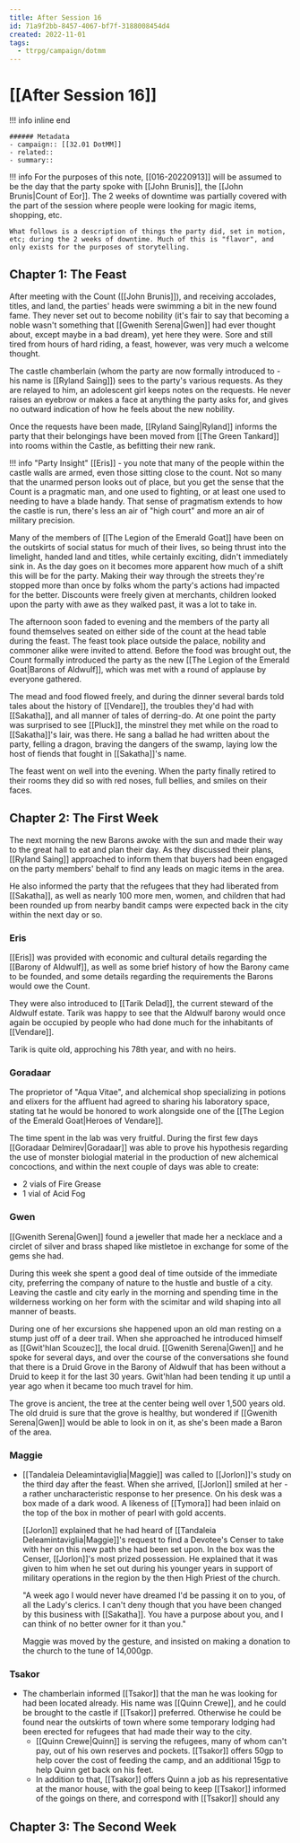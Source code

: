 ```yaml
---
title: After Session 16
id: 71a9f2bb-8457-4067-bf7f-3188008454d4
created: 2022-11-01
tags:
  - ttrpg/campaign/dotmm
---
```


# [[After Session 16]]

!!! info inline end

    ###### Metadata
    - campaign:: [[32.01 DotMM]]
    - related::
    - summary::

!!! info
    For the purposes of this note, [[016-20220913]] will be assumed to be the day that the party spoke with [[John Brunis]], the [[John Brunis|Count of Eor]]. The 2 weeks of downtime was partially covered with the part of the session where people were looking for magic items, shopping, etc.
    
    What follows is a description of things the party did, set in motion, etc; during the 2 weeks of downtime. Much of this is "flavor", and only exists for the purposes of storytelling.

## Chapter 1: The Feast

After meeting with the Count ([[John Brunis]]), and receiving accolades, titles, and land, the parties' heads were swimming a bit in the new found fame. They never set out to become nobility (it's fair to say that becoming a noble wasn't something that [[Gwenith Serena|Gwen]] had ever thought about, except maybe in a bad dream), yet here they were. Sore and still tired from hours of hard riding, a feast, however, was very much a welcome thought.

The castle chamberlain (whom the party are now formally introduced to - his name is [[Ryland Saing]]) sees to the party's various requests. As they are relayed to him, an adolescent girl keeps notes on the requests. He never raises an eyebrow or makes a face at anything the party asks for, and gives no outward indication of how he feels about the new nobility. 

Once the requests have been made, [[Ryland Saing|Ryland]] informs the party that their belongings have been moved from [[The Green Tankard]] into rooms within the Castle, as befitting their new rank. 

!!! info "Party Insight"
    [[Eris]] - you note that many of the people within the castle walls are armed, even those sitting close to the count. Not so many that the unarmed person looks out of place, but you get the sense that the Count is a pragmatic man, and one used to fighting, or at least one used to needing to have a blade handy. That sense of pragmatism extends to how the castle is run, there's less an air of "high court" and more an air of military precision.

Many of the members of [[The Legion of the Emerald Goat]] have been on the outskirts of social status for much of their lives, so being thrust into the limelight, handed land and titles, while certainly exciting, didn't immediately sink in. As the day goes on it becomes more apparent how much of a shift this will be for the party. Making their way through the streets they're stopped more than once by folks whom the party's actions had impacted for the better. Discounts were freely given at merchants, children looked upon the party with awe as they walked past, it was a lot to take in.

The afternoon soon faded to evening and the members of the party all found themselves seated on either side of the count at the head table during the feast. The feast took place outside the palace, nobility and commoner alike were invited to attend. Before the food was brought out, the Count formally introduced the party as the new [[The Legion of the Emerald Goat|Barons of Aldwulf]], which was met with a round of applause by everyone gathered.

The mead and food flowed freely, and during the dinner several bards told tales about the history of [[Vendare]], the troubles they'd had with [[Sakatha]], and all manner of tales of derring-do. At one point the party was surprised to see [[Pluck]], the minstrel they met while on the road to [[Sakatha]]'s lair, was there. He sang a ballad he had written about the party, felling a dragon, braving the dangers of the swamp, laying low the host of fiends that fought in [[Sakatha]]'s name. 

The feast went on well into the evening. When the party finally retired to their rooms they did so with red noses, full bellies, and smiles on their faces.

## Chapter 2: The First Week

The next morning the new Barons awoke with the sun and made their way to the great hall to eat and plan their day. As they discussed their plans, [[Ryland Saing]] approached to inform them that buyers had been engaged on the party members' behalf to find any leads on magic items in the area. 

He also informed the party that the refugees that they had liberated from [[Sakatha]], as well as nearly 100 more men, women, and children that had been rounded up from nearby bandit camps were expected back in the city within the next day or so.


### Eris

[[Eris]] was provided with economic and cultural details regarding the [[Barony of Aldwulf]], as well as some brief history of how the Barony came to be founded, and some details regarding the requirements the Barons would owe the Count.

They were also introduced to [[Tarik Delad]], the current steward of the Aldwulf estate. Tarik was happy to see that the Aldwulf barony would once again be occupied by people who had done much for the inhabitants of [[Vendare]].

Tarik is quite old, approching his 78th year, and with no heirs. 

### Goradaar

The proprietor of "Aqua Vitae", and alchemical shop specializing in potions and elixers for the affluent had agreed to sharing his laboratory space, stating tat he would be honored to work alongside one of the [[The Legion of the Emerald Goat|Heroes of Vendare]].

The time spent in the lab was very fruitful. During the first few days [[Goradaar Delmirev|Goradaar]] was able to prove his hypothesis regarding the use of monster biologial material in the production of new alchemical concoctions, and within the next couple of days was able to create:

- 2 vials of Fire Grease
- 1 vial of Acid Fog


### Gwen

[[Gwenith Serena|Gwen]] found a jeweller that made her a necklace and a circlet of silver and brass shaped like mistletoe in exchange for some of the gems she had.

During this week she spent a good deal of time outside of the immediate city, preferring the company of nature to the hustle and bustle of a city. Leaving the castle and city early in the morning and spending time in the wilderness working on her form with the scimitar and wild shaping into all manner of beasts.

During one of her excursions she happened upon an old man resting on a stump just off of a deer trail. When she approached he introduced himself as [[Gwit'hlan Scouzec]], the local druid. [[Gwenith Serena|Gwen]] and he spoke for several days, and over the course of the conversations she found that there is a Druid Grove in the Barony of Aldwulf that has been without a Druid to keep it for the last 30 years. Gwit'hlan had been tending it up until a year ago when it became too much travel for him.

The grove is ancient, the tree at the center being well over 1,500 years old. The old druid is sure that the grove is healthy, but wondered if [[Gwenith Serena|Gwen]] would be able to look in on it, as she's been made a Baron of the area.


### Maggie

- [[Tandaleia Deleamintaviglia|Maggie]] was called to [[Jorlon]]'s study on the third day after the feast. When she arrived, [[Jorlon]] smiled at her - a rather uncharacteristic response to her presence. On his desk was a box made of a dark wood. A likeness of [[Tymora]] had been inlaid on the top of the box in mother of pearl with gold accents.
  
  [[Jorlon]] explained that he had heard of [[Tandaleia Deleamintaviglia|Maggie]]'s request to find a Devotee's Censer to take with her on this new path she had been set upon. In the box was the Censer, [[Jorlon]]'s most prized possession. He explained that it was given to him when he set out during his younger years in support of military operations in the region by the then High Priest of the church.
  
  "A week ago I would never have dreamed I'd be passing it on to you, of all the Lady's clerics. I can't deny though that you have been changed by this business with [[Sakatha]]. You have a purpose about you, and I can think of no better owner for it than you."
  
  Maggie was moved by the gesture, and insisted on making a donation to the church to the tune of 14,000gp.


### Tsakor

- The chamberlain informed [[Tsakor]] that the man he was looking for had been located already. His name was [[Quinn Crewe]], and he could be brought to the castle if [[Tsakor]] preferred. Otherwise he could be found near the outskirts of town where some temporary lodging had been erected for refugees that had made their way to the city.
	- [[Quinn Crewe|Quinn]] is serving the refugees, many of whom can't pay, out of his own reserves and pockets. [[Tsakor]] offers 50gp to  help cover the cost of feeding the camp, and an additional 15gp to help Quinn get back on his feet.
	- In addition to that, [[Tsakor]] offers Quinn a job as his representative at the manor house, with the goal being to keep [[Tsakor]] informed of the goings on there, and correspond with [[Tsakor]] should any 

## Chapter 3: The Second Week